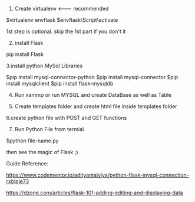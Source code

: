 1. Create virtualenv <--- recommended

$virtualenv envflask
$envflask\Script\activate

1st step is optional. skip the 1st part if you don't it

2. install Flask

pip install Flask

3.install python MySql Libraries

$pip install mysql-connector-python
$pip install mysql-connector
$pip install mysqlclient
$pip install flask-mysqldb

4. Run xammp or run MYSQL and create DataBase as well as Table

5. Create templates folder and create html file inside templates folder

6.create python file with POST and GET functions

7. Run Python File from termial

$python file-name.py


then see the magic of Flask ;)

Guide Reference:

https://www.codementor.io/adityamalviya/python-flask-mysql-connection-rxblpje73

https://dzone.com/articles/flask-101-adding-editing-and-displaying-data
